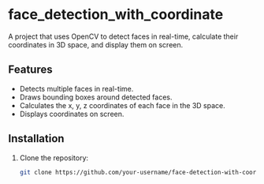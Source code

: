 # face_detection_with_coordinate
A project that uses OpenCV to detect faces in real-time, calculate their coordinates in 3D space, and display them on screen.
## Features
- Detects multiple faces in real-time.
- Draws bounding boxes around detected faces.
- Calculates the x, y, z coordinates of each face in the 3D space.
- Displays coordinates on screen.

## Installation
1. Clone the repository:
   ```bash
   git clone https://github.com/your-username/face-detection-with-coordinates.git
